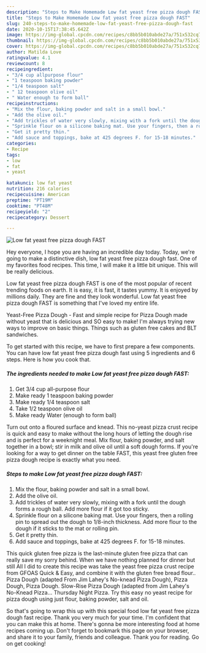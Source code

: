 ```yaml
---
description: "Steps to Make Homemade Low fat yeast free pizza dough FAST"
title: "Steps to Make Homemade Low fat yeast free pizza dough FAST"
slug: 240-steps-to-make-homemade-low-fat-yeast-free-pizza-dough-fast
date: 2020-10-15T17:38:45.642Z
image: https://img-global.cpcdn.com/recipes/c8bb5b010abde27a/751x532cq70/low-fat-yeast-free-pizza-dough-fast-recipe-main-photo.jpg
thumbnail: https://img-global.cpcdn.com/recipes/c8bb5b010abde27a/751x532cq70/low-fat-yeast-free-pizza-dough-fast-recipe-main-photo.jpg
cover: https://img-global.cpcdn.com/recipes/c8bb5b010abde27a/751x532cq70/low-fat-yeast-free-pizza-dough-fast-recipe-main-photo.jpg
author: Matilda Love
ratingvalue: 4.1
reviewcount: 8
recipeingredient:
- "3/4 cup allpurpose flour"
- "1 teaspoon baking powder"
- "1/4 teaspoon salt"
- " 12 teaspoon olive oil"
- " Water enough to form ball"
recipeinstructions:
- "Mix the flour, baking powder and salt in a small bowl."
- "Add the olive oil."
- "Add trickles of water very slowly, mixing with a fork until the dough forms a rough ball. Add more flour if it got too sticky."
- "Sprinkle flour on a silicone baking mat. Use your fingers, then a rolling pin to spread out the dough to 1/8-inch thickness. Add more flour to the dough if it sticks to the mat or rolling pin."
- "Get it pretty thin."
- "Add sauce and toppings, bake at 425 degrees F. for 15-18 minutes."
categories:
- Recipe
tags:
- low
- fat
- yeast

katakunci: low fat yeast 
nutrition: 216 calories
recipecuisine: American
preptime: "PT19M"
cooktime: "PT48M"
recipeyield: "2"
recipecategory: Dessert

---
```



![Low fat yeast free pizza dough FAST](https://img-global.cpcdn.com/recipes/c8bb5b010abde27a/751x532cq70/low-fat-yeast-free-pizza-dough-fast-recipe-main-photo.jpg)

Hey everyone, I hope you are having an incredible day today. Today, we're going to make a distinctive dish, low fat yeast free pizza dough fast. One of my favorites food recipes. This time, I will make it a little bit unique. This will be really delicious.

Low fat yeast free pizza dough FAST is one of the most popular of recent trending foods on earth. It is easy, it is fast, it tastes yummy. It is enjoyed by millions daily. They are fine and they look wonderful. Low fat yeast free pizza dough FAST is something that I've loved my entire life.

Yeast-Free Pizza Dough - Fast and simple recipe for Pizza Dough made without yeast that is delicious and SO easy to make! I&#39;m always trying new ways to improve on basic things. Things such as gluten free cakes and BLT sandwiches.


To get started with this recipe, we have to first prepare a few components. You can have low fat yeast free pizza dough fast using 5 ingredients and 6 steps. Here is how you cook that.

<!--inarticleads1-->

##### The ingredients needed to make Low fat yeast free pizza dough FAST:

1. Get 3/4 cup all-purpose flour
1. Make ready 1 teaspoon baking powder
1. Make ready 1/4 teaspoon salt
1. Take  1/2 teaspoon olive oil
1. Make ready  Water (enough to form ball)


Turn out onto a floured surface and knead. This no-yeast pizza crust recipe is quick and easy to make without the long hours of letting the dough rise and is perfect for a weeknight meal. Mix flour, baking powder, and salt together in a bowl; stir in milk and olive oil until a soft dough forms. If you&#39;re looking for a way to get dinner on the table FAST, this yeast free gluten free pizza dough recipe is exactly what you need. 

<!--inarticleads2-->

##### Steps to make Low fat yeast free pizza dough FAST:

1. Mix the flour, baking powder and salt in a small bowl.
1. Add the olive oil.
1. Add trickles of water very slowly, mixing with a fork until the dough forms a rough ball. Add more flour if it got too sticky.
1. Sprinkle flour on a silicone baking mat. Use your fingers, then a rolling pin to spread out the dough to 1/8-inch thickness. Add more flour to the dough if it sticks to the mat or rolling pin.
1. Get it pretty thin.
1. Add sauce and toppings, bake at 425 degrees F. for 15-18 minutes.


This quick gluten free pizza is the last-minute gluten free pizza that can really save my sorry behind. When we have nothing planned for dinner but still All I did to create this recipe was take the yeast free pizza crust recipe from GFOAS Quick &amp; Easy, and combine it with the gluten free bread flour.. Pizza Dough (adapted From Jim Lahey&#39;s No-knead Pizza Dough), Pizza Dough, Pizza Dough. Slow-Rise Pizza Dough (adapted from Jim Lahey&#39;s No-Knead Pizza… Thursday Night Pizza. Try this easy no yeast recipe for pizza dough using just flour, baking powder, salt and oil. 

So that's going to wrap this up with this special food low fat yeast free pizza dough fast recipe. Thank you very much for your time. I'm confident that you can make this at home. There's gonna be more interesting food at home recipes coming up. Don't forget to bookmark this page on your browser, and share it to your family, friends and colleague. Thank you for reading. Go on get cooking!
